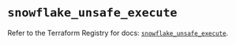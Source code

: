 # `snowflake_unsafe_execute`

Refer to the Terraform Registry for docs: [`snowflake_unsafe_execute`](https://registry.terraform.io/providers/snowflake-labs/snowflake/0.87.0/docs/resources/unsafe_execute).
